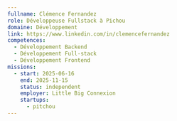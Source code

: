 ```yaml
---
fullname: Clémence Fernandez
role: Développeuse Fullstack à Pichou
domaine: Développement
link: https://www.linkedin.com/in/clemencefernandez
competences:
  - Développement Backend
  - Développement Full-stack
  - Développement Frontend
missions:
  - start: 2025-06-16
    end: 2025-11-15
    status: independent
    employer: Little Big Connexion
    startups:
      - pitchou
---
```

